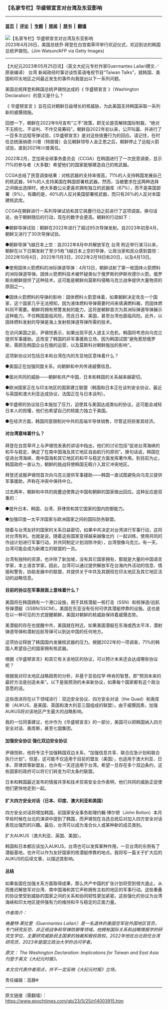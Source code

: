 ### 【名家专栏】华盛顿宣言对台湾及东亚影响

---

#### [首页](../../../..?n14003915) &nbsp;|&nbsp; [评论](../../../../../epoch-comment?n14003915) &nbsp;|&nbsp; [专题](../../../../../epoch-special?n14003915) &nbsp;|&nbsp; [禁闻](../../../../../epoch-news?n14003915) &nbsp;|&nbsp; [禁书](../../../../../books?n14003915) &nbsp;|&nbsp; [翻墙](https://github.com/gfw-breaker/nogfw/blob/master/README.md?n14003915)


<div><img alt="【名家专栏】华盛顿宣言对台湾及东亚影响" class="attachment-djy_600_400 size-djy_600_400 wp-post-image" src="https://i.epochtimes.com/assets/uploads/2023/05/id14003916-WashingtonKoreaGettyImages-1252195691-1200x800-600x400.jpg"/>
<div class="caption">
 2023年4月26日，美国总统乔‧拜登在白宫南草坪举行欢迎仪式，欢迎到访的韩国总统尹锡悦。(Jim Watson/AFP via Getty Images)
</div></div><hr/><div class="post_content" id="artbody" itemprop="articleBody">
 <!-- article content begin -->
 <p>
  【大纪元2023年05月25日讯】（英文大纪元专栏作家Guermantes Lailari撰文／原泉编译）
  <ok href="https://www.epochtimes.com/gb/tag/%E5%8F%B0%E6%B9%BE.html">
   台湾
  </ok>
  新闻政经时事访谈性英语电视节目“Taiwan Talks”，就韩国、美国和印太地区之间最近发生的事件向我提出以下一系列问题。
 </p>
 <p>
  美国总统拜登和韩国总统尹锡悦达成的《
  <ok href="https://www.epochtimes.com/gb/tag/%E5%8D%8E%E7%9B%9B%E9%A1%BF%E5%AE%A3%E8%A8%80.html">
   华盛顿宣言
  </ok>
  》（Washington Declaration）的意义是什么？
 </p>
 <p>
  《
  <ok href="https://www.epochtimes.com/gb/tag/%E5%8D%8E%E7%9B%9B%E9%A1%BF%E5%AE%A3%E8%A8%80.html">
   华盛顿宣言
  </ok>
  》旨在应对朝鲜日益增长的核威胁，为此美国支持韩国采取一系列新的威慑措施。
 </p>
 <p>
  回想一下，朝鲜在2022年9月宣布“三不”政策，即无论是否解除国际制裁，“绝对不无核化、不谈判、不作交易筹码”。朝鲜自2022年初以来，公开叫嚣、并进行了一百多次远程导弹试验，《华盛顿宣言》是对这些挑舋行为的回应。请记住，在时任总统唐纳德‧川普（特朗普）会见朝鲜领导人金正恩之后，朝鲜停止了远程火箭试验，直到2021年川普离任。
 </p>
 <p>
  2022年2月，芝加哥全球事务委员会（CCGA）在韩国进行了一次民意调查，显示71%的参与者（大多数）希望他们的国家能够建造自己的核武器。
 </p>
 <p>
  CCGA总结了民意调查结果：对核武器的支持率很高，71%的人支持韩国发展自己的核武器，56%的人支持美国在韩国部署核武器。然而，当被要求在这两种选择之间做出选择时，绝大多数公众更喜欢拥有独立的武器库（67%），而不是美国部署（9%）。有趣的是，40%的人反对美国部署核武器，而只有26%的人反对本国建核武库。
 </p>
 <p>
  CCGA在朝鲜进行一系列导弹试验和其它挑舋行动之前进行了这项调查。换句话说，由于朝鲜随后的行动，现在的数字会更高。朝鲜的行动如下：
 </p>
 <p>
  ●朝鲜导弹试验：朝鲜在2022年进行了超过95次导弹发射。自2023年初至4月，朝鲜又进行了30次导弹试验。
 </p>
 <p>
  ●朝鲜导弹飞越日本上空：自2022年8月中共解放军在
  <ok href="https://www.epochtimes.com/gb/tag/%E5%8F%B0%E6%B9%BE.html">
   台湾
  </ok>
  附近举行演习以来，朝鲜在以下日期发射了至少5枚飞越日本上空的导弹，让政治家和民众感到震惊：2022年10月4日，2022年11月3日，2022年2月18日和20日，以及4月13日。
 </p>
 <p>
  ●使用固体火箭燃料的洲际弹道导弹：4月13日，朝鲜试射了第一枚固体火箭燃料的洲际弹道导弹。固体火箭燃料技术被怀疑类似于俄罗斯的伊斯坎德尔火箭。俄罗斯向朝鲜提供了这种技术，这可能是朝鲜向莫斯科侵略乌克兰战争提供大量物资的原因之一。
 </p>
 <p>
  ●固体火箭燃料的导弹的影响：固体燃料火箭意味着，如果朝鲜决定攻击一个国家，这个国家几乎无法预知，因为液体燃料导弹需要时间来填满燃料箱，而固体燃料则不需要。朝鲜将拥有预警发射的能力，这将是朝鲜首次为其洲际弹道导弹展示这种能力。不仅韩国面临风险，而且日本、美国，甚至台湾也面临风险。此外，以固体燃料发射的导弹是海上发射核弹道导弹所需的技术。
 </p>
 <p>
  在访问美国之前，尹锡悦表示，如果出现平民人道主义危机，韩国将考虑向乌克兰提供军事援助。这改变了韩国的非军事援助立场，因为韩国试图“避免惹怒俄罗斯，需顾及韩国企业在俄的运营，以及莫斯科对朝鲜施加的影响”。
 </p>
 <p>
  这项新协议对包括日本和台湾在内的东亚地区意味着什么？
 </p>
 <p>
  ●美国正在加强同盟关系，向朝鲜和中共传递威慑信息。
 </p>
 <p>
  ●面对共同的威胁——朝鲜和共产中国，日本和韩国的关系越来越密切。
 </p>
 <p>
  ●欧洲国家正在与印太地区的国家建立联盟（韩国和日本正在谈判安全协议，最近与英国和澳大利亚达成协议，法国正在与日本谈判）。
 </p>
 <p>
  ●华盛顿的协议给日本施加了压力，迫使其与美国达成类似的协议。这可能会减轻日本人的担懮，他们也希望自己的核能力独立于美国。
 </p>
 <p>
  ●在经济方面，韩国同意限制对中共的高端半导体销售，尽管这将损害其经济。
 </p>
 <h4>
  对台湾意味着什么？
 </h4>
 <p>
  拜登在白宫草坪上与尹锡悦发表的讲话中指出，他们的讨论包括“促进台湾海峡的和平与稳定，确定了在南中国海及其它地区自由航行的原则”。换句话说，韩国在促进台湾海峡、南中国海和其它地区的和平与稳定方面发挥著作用。到目前为止，韩国政府一直认为，朝鲜的挑战将使韩国无暇介入其它冲突地区。
 </p>
 <p>
  拜登还说服尹锡悦首次向乌克兰提供军事援助——韩国一直试图避免向乌克兰提供军事援助，声称在冲突中保持中立。
 </p>
 <p>
  过去两年，朝鲜和中共的挑舋迫使靠近中国和朝鲜的国家做出回应。这种反应是双重的：
 </p>
 <p>
  ●提升日本、韩国、台湾、菲律宾和其它国家的国内防御能力。
 </p>
 <p>
  ●加强印度—太平洋国家与欧洲国家之间的国际防务联盟。
 </p>
 <p>
  随着与台湾友好的国家的关系日益密切，如果中共决定对台湾进行军事行动，这将对台湾有利。也就是说，随着这些国家变得越来越像北约（一起训练，使用共同的作战计划进行军事行动，并共同制定计划消除冲突），台湾很像乌克兰。有一天，台湾可能会成为新建立的联盟的一员。
 </p>
 <p>
  台湾有独特的资源，也许除了新加坡，没有其它国家拥有，那就是大量的中国语言学家，本土语言学家。因此，台湾可以通过提供解放军在台海内外活动的信息、情报和警告，协助发展中的联盟，并提供关于中共及其跟班在印太地区及其它地区活动的战略信息。
 </p>
 <h4>
  目前的协议在军事层面上意味着什么？
 </h4>
 <p>
  美国将在韩国拥有一个港口设施，用于其核潜艇—核打击（SSN）和核弹道/巡航导弹潜艇（SSBN/SSCM）。美国在东亚没有任何可供其潜艇停靠的设施。这也是在以一种可见的方式提醒朝鲜，美国对朝鲜的核威胁保持着威慑态势。
 </p>
 <p>
  美潜艇的存在也提醒中共，美国就在附近。如果美国潜艇在东海或西太平洋，潜射弹道导弹和潜射巡航导弹可以到达中国的任何地方。
 </p>
 <p>
  这项协议释放了韩国国内发展核武器的压力。根据2022年的一项调查，71%的韩国人希望自己的国家拥有核武器。
 </p>
 <p>
  根据《华盛顿宣言》和其它有关该地区的协议，可以预计未来还会达成哪些协议呢？
 </p>
 <p>
  根据我对印太地区战略趋势的分析，并基于亚伯拉罕‧林肯的智慧，即“预测未来的最好方法是创造未来”。以下是我预测的未来新协议，如果每个国家都有这个政治意愿的话。
 </p>
 <p>
  这些改进将在以下领域进行：双边安全协议、四方安全对话（the Quad）和奥库斯（AUKUS，是美国、英国和澳大利亚三国组成的联盟）。由于威慑因素，加强AUKUS将对该地区产生最大的战略影响。
 </p>
 <p>
  我的一位同事建议，也许作为《华盛顿宣言》的一部分，美国可以把韩国纳入四方安全对话、奥库斯，甚至七国集团。
 </p>
 <h4>
  加强安全协议 强化双边安全协议
 </h4>
 <p>
  尹锡悦称，他将专注于加强韩国双边关系，“加强信息共享、联合应急计划和联合执行计划”。但是，这可能不仅适用于目前的盟友（美国），也适用于澳大利亚、日本、菲律宾等新盟友，也许有一天还适用于台湾。希望一旦存在多个双边条约，这些国家的政府可以将它们转变为印太条约联盟。
 </p>
 <p>
  日本和韩国最近宣布的情报共享和技术贸易安全合作表明，他们共同的威胁正促使他们更快地走到一起。
 </p>
 <h4>
  扩大四方安全对话（日本、印度、澳大利亚和美国）
 </h4>
 <p>
  四方安全对话将增加韩国，前国家安全事务助理约翰‧博尔顿（John Bolton）本月早些时候在台北的演讲中提到了韩国，而尹锡悦在当选总统后对加入四方安全对话表现出强烈的兴趣。最后，台湾可以成为准合伙人或某种新的成员类别。
 </p>
 <p>
  扩大AUKUS（澳大利亚、英国、美国）。
 </p>
 <p>
  韩国和日本都应该加入AUKUS，台湾也可以发挥某种作用，一旦台湾的东侧有了潜艇基地，也许可以作为友好国家的核潜艇停靠的地点。我将写一篇关于扩大后的AUKUS的后续文章，以描述其影响。
 </p>
 <h4>
  总结
 </h4>
 <p>
  如果各国在加强关系方面取得成果，那么共产中国的扩张计划将受到很大遏止，从而推迟解放军对台湾、南中国海和其它声称拥有主权的地区的军事行动。这些重叠的协议使受到威胁的国家之间的关系和协同韧性更加紧密。这些强化的协议为台湾海峡和印太地区提供强有力的维持和平与稳定的正面力量。
 </p>
 <p>
  <em>
   作者简介：
  </em>
 </p>
 <p>
  <em>
   格曼特‧莱拉里（Guermantes Lailari）是一名退休的美国空军驻外国地区官员，专门研究反恐、非正规战争和导弹防御等领域。他拥有国际关系和战略情报学的研究生学位，主要研究威胁民主国家的独裁和极权政权。2022年他在台北担任台湾研究员，2023年是国立政治大学的访问学者。
  </em>
 </p>
 <p>
  <em>
   原文：
   <ok href="https://www.theepochtimes.com/the-washington-declaration-implications-for-taiwan-and-east-asia_5258082.html">
    The Washington Declaration: Implications for Taiwan and East Asia
   </ok>
   刊登于英文《大纪元时报》。
  </em>
 </p>
 <p>
  <em>
   本文仅代表作者观点，并不一定反映《大纪元时报》立场。
  </em>
 </p>
 <p>
  责任编辑：高静#
 </p>
 <!-- article content end -->
 <div id="below_article_ad">
 </div>
</div>


---

原文链接（需翻墙）：https://www.epochtimes.com/gb/23/5/25/n14003915.htm
